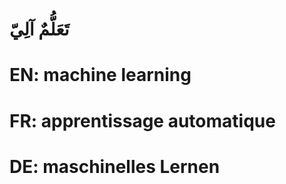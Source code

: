 # تَعَلُّمٌ آلِيّ

# EN: machine learning

# FR: apprentissage automatique

# DE: maschinelles Lernen
